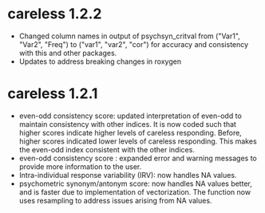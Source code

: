 # careless 1.2.2
* Changed column names in output of psychsyn_critval from ("Var1", "Var2", 
"Freq") to ("var1", "var2", "cor") for accuracy and consistency with this and
other packages. 
* Updates to address breaking changes in roxygen

# careless 1.2.1
* even-odd consistency score: updated interpretation of even-odd to maintain consistency with other indices. It is now coded such that higher scores indicate higher levels of careless responding. Before, higher scores indicated lower levels of careless responding. This makes the even-odd index consistent with the other indices.
* even-odd consistency score : expanded error and warning messages to provide more information to the user.
* Intra-individual response variability (IRV): now handles NA values.
* psychometric synonym/antonym score: now handles NA values better, and is faster due to implementation of vectorization. The function now uses resampling to address issues arising from NA values.
